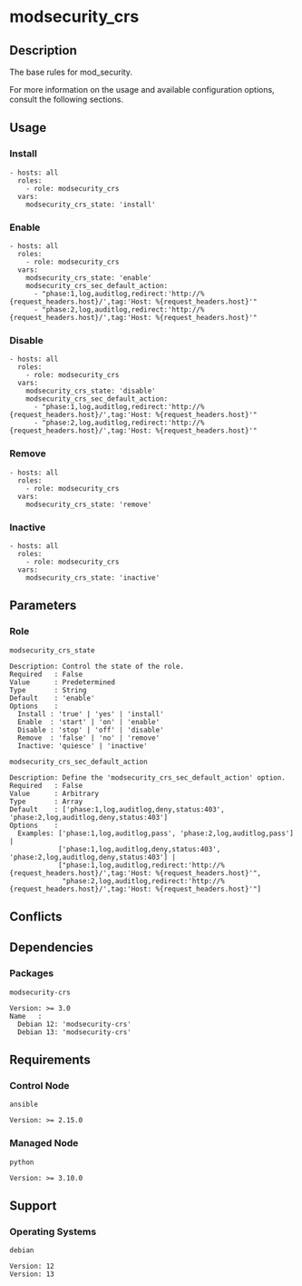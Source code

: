 # modsecurity_crs

## Description

The base rules for mod_security.

For more information on the usage and available configuration options,
consult the following sections.

## Usage

### Install

```
- hosts: all
  roles:
    - role: modsecurity_crs
  vars:
    modsecurity_crs_state: 'install'
```

### Enable

```
- hosts: all
  roles:
    - role: modsecurity_crs
  vars:
    modsecurity_crs_state: 'enable'
    modsecurity_crs_sec_default_action:
      - "phase:1,log,auditlog,redirect:'http://%{request_headers.host}/',tag:'Host: %{request_headers.host}'"
      - "phase:2,log,auditlog,redirect:'http://%{request_headers.host}/',tag:'Host: %{request_headers.host}'"
```

### Disable

```
- hosts: all
  roles:
    - role: modsecurity_crs
  vars:
    modsecurity_crs_state: 'disable'
    modsecurity_crs_sec_default_action:
      - "phase:1,log,auditlog,redirect:'http://%{request_headers.host}/',tag:'Host: %{request_headers.host}'"
      - "phase:2,log,auditlog,redirect:'http://%{request_headers.host}/',tag:'Host: %{request_headers.host}'"
```

### Remove

```
- hosts: all
  roles:
    - role: modsecurity_crs
  vars:
    modsecurity_crs_state: 'remove'
```

### Inactive

```
- hosts: all
  roles:
    - role: modsecurity_crs
  vars:
    modsecurity_crs_state: 'inactive'
```

## Parameters

### Role

`modsecurity_crs_state`

    Description: Control the state of the role.
    Required   : False
    Value      : Predetermined
    Type       : String
    Default    : 'enable'
    Options    :
      Install : 'true' | 'yes' | 'install'
      Enable  : 'start' | 'on' | 'enable'
      Disable : 'stop' | 'off' | 'disable'
      Remove  : 'false' | 'no' | 'remove'
      Inactive: 'quiesce' | 'inactive'

`modsecurity_crs_sec_default_action`

    Description: Define the 'modsecurity_crs_sec_default_action' option.
    Required   : False
    Value      : Arbitrary
    Type       : Array
    Default    : ['phase:1,log,auditlog,deny,status:403', 'phase:2,log,auditlog,deny,status:403']
    Options    :
      Examples: ['phase:1,log,auditlog,pass', 'phase:2,log,auditlog,pass'] |
                ['phase:1,log,auditlog,deny,status:403', 'phase:2,log,auditlog,deny,status:403'] |
                ["phase:1,log,auditlog,redirect:'http://%{request_headers.host}/',tag:'Host: %{request_headers.host}'",
                 "phase:2,log,auditlog,redirect:'http://%{request_headers.host}/',tag:'Host: %{request_headers.host}'"]

## Conflicts

## Dependencies

### Packages

`modsecurity-crs`

    Version: >= 3.0
    Name   :
      Debian 12: 'modsecurity-crs'
      Debian 13: 'modsecurity-crs'

## Requirements

### Control Node

`ansible`

    Version: >= 2.15.0

### Managed Node

`python`

    Version: >= 3.10.0

## Support

### Operating Systems

`debian`

    Version: 12
    Version: 13
